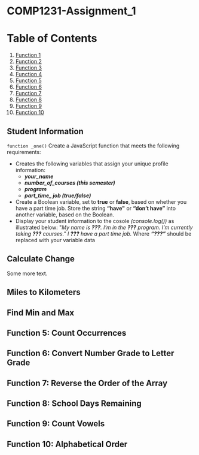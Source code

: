 # COMP1231-Assignment_1

# Table of Contents

1. [Function 1](#Student-Information)
2. [Function 2](#Calculate-Change)
1. [Function 3](#Miles-to-Kilometers)
2. [Function 4](#Find-Min-and-Max)
1. [Function 5](#Count-Occurrences)
2. [Function 6](#Convert-Number-Grade-to-Letter-Grade)
1. [Function 7](#Reverse-the-Order-of-the-Array)
2. [Function 8](#School-Days-Remaining)
1. [Function 9](#Count-Vowels)
2. [Function 10](#Alphabetical-Order)
## Student Information
`function _one()`
Create a JavaScript function that meets the following requirements:
* Creates the following variables that assign your unique profile information:
    - ***your_name***
    - ***number_of_courses (this semester)***
    - ***program***
    - ***part_time_ job (true/false)***
* Create a Boolean variable, set to **true** or **false**, based on whether you have a part time job. Store the string **“have"** or **“don’t have”** into another variable, based on the Boolean.
* Display your student information to the cosole *(console.log())* as illustrated below:
    "*My name is ***???***. I’m in the ***???*** program. I’m currently taking ***???*** courses." I ***???*** have a part time job.*
Where ***“???”*** should be replaced with your variable data    

## Calculate Change
Some more text. 
## Miles to Kilometers

## Find Min and Max

## Function 5: Count Occurrences

## Function 6: Convert Number Grade to Letter Grade

## Function 7: Reverse the Order of the Array

## Function 8: School Days Remaining

## Function 9: Count Vowels

## Function 10: Alphabetical Order
